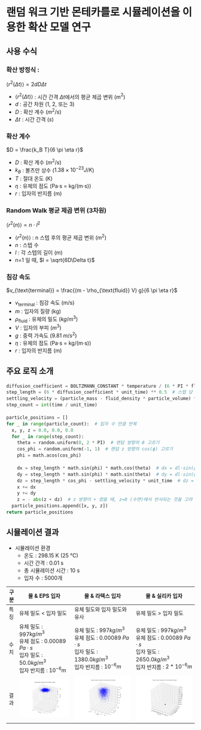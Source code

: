 # 랜덤 워크 기반 몬테카를로 시뮬레이션을 이용한 확산 모델 연구

## 사용 수식

### 확산 방정식 :

$\langle r^2(\Delta t) \rangle = 2 d D \Delta t$

- $\langle r^2(\Delta t) \rangle$ : 시간 간격 $\Delta t$에서의 평균 제곱 변위 (m$^2$)
- $d$ : 공간 차원 (1, 2, 또는 3)
- $D$ : 확산 계수 ($m^2/s$)
- $\Delta t$ : 시간 간격 ($s$)

### 확산 계수

$D = \frac{k_B T}{6 \pi \eta r}$

- $D$ : 확산 계수 ($m^2/s$)
- $k_B$ : 볼츠만 상수 ($1.38 \times 10^{-23} J/K$)
- $T$ : 절대 온도 (K)
- $\eta$ : 유체의 점도 (Pa·s = kg/(m·s))
- $r$ : 입자의 반지름 (m)

### Random Walk 평균 제곱 변위 (3차원)

$\langle r^2(n) \rangle = n \cdot l^2$

- $\langle r^2(n) \rangle$ : n 스텝 후의 평균 제곱 변위 ($m^2$)
- $n$ : 스텝 수
- $l$ : 각 스텝의 길이 (m)
- n=1 일 때, $l = \sqrt{6D\Delta t}$

### 침강 속도

$v_{\text{terminal}} = \frac{(m - \rho_{\text{fluid}} V) g}{6 \pi \eta r}$

- $v_{\text{terminal}}$ : 침강 속도 (m/s)
- $m$ : 입자의 질량 (kg)
- $\rho_{\text{fluid}}$ : 유체의 밀도 ($kg/m^3$)
- $V$ : 입자의 부피 ($m^3$)
- $g$ : 중력 가속도 (9.81 $m/s^2$)
- $\eta$ : 유체의 점도 (Pa·s = kg/(m·s))
- $r$ : 입자의 반지름 (m)

## 주요 로직 소개

```python
diffusion_coefficient = BOLTZMANN_CONSTANT * temperature / (6 * PI * fluid_viscosity * particle_radius)  # 확산 계수 D 계산
step_length = (6 * diffusion_coefficient * unit_time) ** 0.5  # 스텝 당 이동 거리 계산
settling_velocity = (particle_mass - fluid_density * particle_volume) * GRAVITY_ACCELERATION / (6 * PI * fluid_viscosity * particle_radius)  # 침강 속도 계산
step_count = int(time / unit_time)

particle_positions = []
for _ in range(particle_count):  # 입자 수 만큼 반복
  x, y, z = 0.0, 0.0, 0.0
  for _ in range(step_count):
    theta = random.uniform(0, 2 * PI)  # 랜덤 방향의 θ 고르기
    cos_phi = random.uniform(-1, 1)  # 랜덤 z 방향의 cos(ϕ) 고르기
    phi = math.acos(cos_phi)

    dx = step_length * math.sin(phi) * math.cos(theta)  # dx = dl⋅sin(ϕ)⋅cos(θ)
    dy = step_length * math.sin(phi) * math.sin(theta)  # dy = dl⋅sin(ϕ)⋅sin(θ)
    dz = step_length * cos_phi - settling_velocity * unit_time  # dz = dl⋅cos(ϕ) - vs⋅dt (침강 고려)
    x += dx
    y += dy
    z = - abs(z + dz)  # z 방향이 + 였을 때, z=0 (수면)에서 반사되는 것을 고려
  particle_positions.append([x, y, z])
return particle_positions
```

## 시뮬레이션 결과

- 시뮬레이션 환경
    - 온도 : 298.15 K (25 ℃)
    - 시간 간격 : 0.01 s
    - 총 시뮬레이션 시간 : 10 s
    - 입자 수 : 5000개

| 구분 | 물 & EPS 입자                                                                                         | 물 & 라텍스 입자                                                                                           | 물 & 실리카 입자                                                                                             |
|----|----------------------------------------------------------------------------------------------------|------------------------------------------------------------------------------------------------------|--------------------------------------------------------------------------------------------------------|
| 특징 | 유체 밀도 < 입자 밀도                                                                                      | 유체 밀도와 입자 밀도와 유사                                                                                     | 유체 밀도 > 입자 밀도                                                                                          |
| 수치 | 유체 밀도 : 997$kg/m^3$ <br> 유체 점도 : 0.00089 $Pa·s$ <br> 입자 밀도 : 50.0$kg/m^3$ <br> 입자 반지름 : $10^{-6}m$ | 유체 밀도 : 997$kg/m^3$ <br> 유체 점도 : 0.00089 $Pa·s$ <br> 입자 밀도 : 1380.0$kg/m^3$ <br> 입자 반지름 : $10^{-6}m$ | 유체 밀도 : 997$kg/m^3$ <br> 유체 점도 : 0.00089 $Pa·s$ <br> 입자 밀도 : 2650.0$kg/m^3$ <br> 입자 반지름 : $2*10^{-6}m$ |
| 결과 | ![images](docs/EPS_Particles_in_Water.png)                                                       | ![images](docs/Latex_Particles_in_Water.png)                                                       | ![images](docs/Silica_Particles_in_Water.png)                                                        |